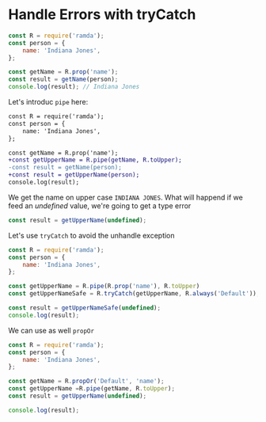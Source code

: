# Handle Errors with tryCatch

```js
const R = require('ramda');
const person = {
    name: 'Indiana Jones',
};

const getName = R.prop('name');
const result = getName(person);
console.log(result); // Indiana Jones
```

Let's introduc `pipe` here:

```diff
const R = require('ramda');
const person = {
    name: 'Indiana Jones',
};

const getName = R.prop('name');
+const getUpperName = R.pipe(getName, R.toUpper);
-const result = getName(person);
+const result = getUpperName(person);
console.log(result);

```

We get the name on upper case `INDIANA JONES`. What will happend if we feed an _undefined_ value, we're going to get a type error

```js
const result = getUpperName(undefined);
```

Let's use `tryCatch` to avoid the unhandle exception

```js
const R = require('ramda');
const person = {
    name: 'Indiana Jones',
};

const getUpperName = R.pipe(R.prop('name'), R.toUpper)
const getUpperNameSafe = R.tryCatch(getUpperName, R.always('Default'));

const result = getUpperNameSafe(undefined);
console.log(result);

```

We can use as well `propOr`

```js
const R = require('ramda');
const person = {
    name: 'Indiana Jones',
};

const getName = R.propOr('Default', 'name');
const getUpperName =R.pipe(getName, R.toUpper);
const result = getUpperName(undefined);

console.log(result);

```
